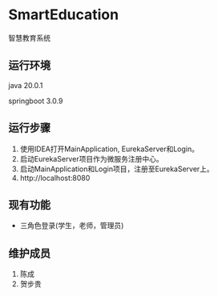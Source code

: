 # SmartEducation

智慧教育系统

## 运行环境

java 20.0.1

springboot 3.0.9

## 运行步骤

1. 使用IDEA打开MainApplication, EurekaServer和Login。
2. 启动EurekaServer项目作为微服务注册中心。
3. 启动MainApplication和Login项目，注册至EurekaServer上。
4. http://localhost:8080

## 现有功能

- 三角色登录(学生，老师，管理员)

## 维护成员

1. 陈成
2. 贺步贵

